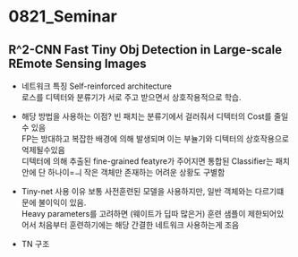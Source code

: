 # 0821_Seminar

## R^2-CNN Fast Tiny Obj Detection in Large-scale REmote Sensing Images

- 네트워크 특징
Self-reinforced architecture   
로스를 디텍터와 분류기가 서로 주고 받으면서 상호작용적으로 학습.    
- 해당 방법을 사용하는 이점?
빈 패치는 분류기에서 걸러줘서 디텍터의 Cost를 줄일 수 있음    
FP는 방대하고 복잡한 배경에 의해 발생되며 이는 부뉼기와 디텍터의 상호작용으로 억제될수있음    
디텍터에 의해 추출된 fine-grained featyre가 주어지면 통합된 Classifier는 패치 안에 단 하나이=ㅢ 작은 객체만 존재하는 어려운 상황도 구별함    

- Tiny-net 사용 이유
보통 사전훈련된 모델을 사용하지만, 일반 객체와는 다르기떄문에 불이익이 있음.    
Heavy parameters를 고려하면 (웨이트가 딥따 많은거) 훈련 샘플이 제한되어있어서 처음부터 훈련하기에는 해당 간결한 네트워크 사용하는게 조음    

- TN 구조
